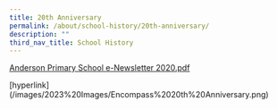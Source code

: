 ```yaml
---
title: 20th Anniversary
permalink: /about/school-history/20th-anniversary/
description: ""
third_nav_title: School History
---
```

<p><a href="/files/Anderson%20Primary%20School%20e-Newsletter%202020.pdf">Anderson Primary School e-Newsletter 2020.pdf</a></p>
[hyperlink](/images/2023%20Images/Encompass%2020th%20Anniversary.png)